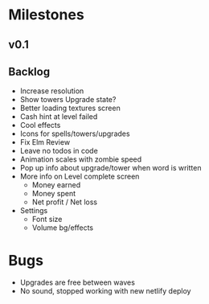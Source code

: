 # Milestones

## v0.1

## Backlog

* Increase resolution
* Show towers Upgrade state?
* Better loading textures screen
* Cash hint at level failed
* Cool effects
* Icons for spells/towers/upgrades
* Fix Elm Review
* Leave no todos in code
* Animation scales with zombie speed
* Pop up info about upgrade/tower when word is written
* More info on Level complete screen
    * Money earned
    * Money spent
    * Net profit / Net loss
* Settings
    * Font size
    * Volume bg/effects

# Bugs

* Upgrades are free between waves
* No sound, stopped working with new netlify deploy
